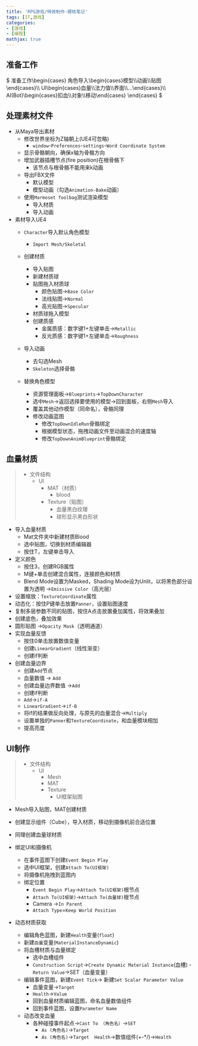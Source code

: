 ```yaml
---
title: 'RPG游戏/特效制作-硬核笔记'
tags: [IT,游戏]
categories:
- [游戏] 
- [编程]
mathjax: true
---
```


## 准备工作
$
准备工作\begin{cases}
角色导入\begin{cases}模型\\\\动画\\\\贴图\end{cases}\\\\
UI\begin{cases}血量\\\\法力值\\\\界面\\\\…\end{cases}\\\\
AI(Bot)\begin{cases}扣血\\\\对象\\\\移动\end{cases}
\end{cases}
$

## 处理素材文件
- 从Maya导出素材
	- 修改世界坐标为Z轴朝上(UE4可忽略)
		- `window`-`Preferences`-`settings`-`Word Coordinate System`
	- 显示骨骼朝向，确保x轴为骨骼方向
	- 增加武器插槽节点(fire position)在根骨骼下
		- 该节点与根骨骼不能用来k动画
	- 导出FBX文件
		-  默认模型
		- 模型动画（勾选`Animation-Bake`动画）
	- 使用`Marmoset Toolbag`测试渲染模型
		- 导入材质
		- 导入动画
- 素材导入UE4
	- `Character`导入默认角色模型
		- `Import Mesh/Skeletal`
	- 创建材质
		- 导入贴图
		- 新建材质球
		- 贴图拖入材质球
			- 颜色贴图->`Base Color`
			- 法线贴图->`Normal`
			- 高光贴图->`Specular`
		- 材质球拖入模型
		- 创建质感
			- 金属质感：数字键1+左键单击->`Metallic`
			- 反光质感：数字键1+左键单击->`Roughness`
	- 导入动画
		- 去勾选Mesh
		- `Skeleton`选择骨骼
	
	- 替换角色模型
	  - 资源管理面板->`Blueprints`->`TopDownCharacter`
	  - 选中`Mesh`->返回选择要使用的模型->回到面板，右侧`Mesh`导入
	  - 覆盖其他动作模型（同命名），骨骼同理
	  - 修改动画蓝图
	    - 修改`TopDownIdleRun`骨骼绑定
	    - 根据模型状态，拖拽动画文件至动画混合的速度轴
	    - 修改`TopDownAnimBlueprint`骨骼绑定

## 血量材质

> - 文件结构
>   - UI
>     - MAT（材质）
>       - blood
>     - Texture（贴图）
>       - 血量黑白纹理
>       - 球形显示黑白形状

- 导入血量材质
  - Mat文件夹中新建材质Blood
  - 选中贴图，切换到材质编辑器
  - 按住T，左键单击导入
- 定义颜色
  - 按住3，创建RGB属性
  - M键+单击创建混合属性，连接颜色和材质
  - Blend Mode设置为Masked，Shading Mode设为Unlit，以将黑色部分设置为透明 ->`Emissive Color`（高光层）
- 设置缩放：`TextureCoordinate`属性
- 动态化：按住P键单击放置`Panner`，设置贴图速度
- 复制多层参数不同的贴图，按住A点击放置叠加属性，将效果叠加
- 创建底色，叠加效果
- 圆形贴图 ->`Opacity Mask`（透明通道）
- 实现血量反馈
  - 按住0单击放置数值变量
  - 创建`LinearGradient`（线性渐变）
  - 创建if判断
- 创建血量边界
  - 创建`Add`节点
  - 血量数值 -> `Add`
  - 创建血量边界数值 ->`Add`
  - 创建if判断
  - `Add`->`if-A`
  - `LinearGradient`->`if-B`
  - 将if的结果做反向处理，与原先的血量混合->`Multiply`
  - 设置单独的`Panner`和`TextureCoordinate`，和血量模块相加
  - 提高亮度

## UI制作

> - 文件结构
>   - UI
>     - Mesh
>     - MAT
>     - Texture
>       - UI框架贴图

- Mesh导入贴图，MAT创建材质
- 创建显示组件（Cube），导入材质，移动到摄像机前合适位置
- 同理创建血量球材质
- 绑定UI和摄像机
  - 在事件蓝图下创建`Event Begin Play`
  - 选中UI框架，创建`Attach To(UI框架)`
  - 将摄像机拖拽到蓝图内
  - 绑定位置
    - `Event Begin Play`->`Attach To(UI框架)`根节点
    - `Attach To(UI框架)`->`Attach To(血量球)`根节点
    - Camera ->`In Parent`
    - `Attach Type`=`Keep World Position`

- 动态材质获取
  - 编辑角色蓝图，新建`Health`变量(`float`)
  - 新建`血量`变量(`MaterialInstanceDynamic`)
  - 将血槽材质与血量绑定
    - 选中血槽组件
    - `Construction Script`->`Create Dynamic Material Instance`(血槽) -`Return Value`->SET（血量变量）
  - 编辑事件蓝图，新建`Event Tick`-> 新建`Set Scalar Parameter Value`
    - 血量变量->`Target`
    - `Health`->`Value`
    - 回到血量材质编辑蓝图，命名血量数值组件
    - 回到事件蓝图，设置`Parameter Name`
  - 动态改变血量
    - 各种碰撞事件起点->`Cast To （角色名）`->`SET`
      - `As (角色名)`->`Target`
      - `As (角色名)`->`Target  Health`->数值组件(+-*/)->`Health`